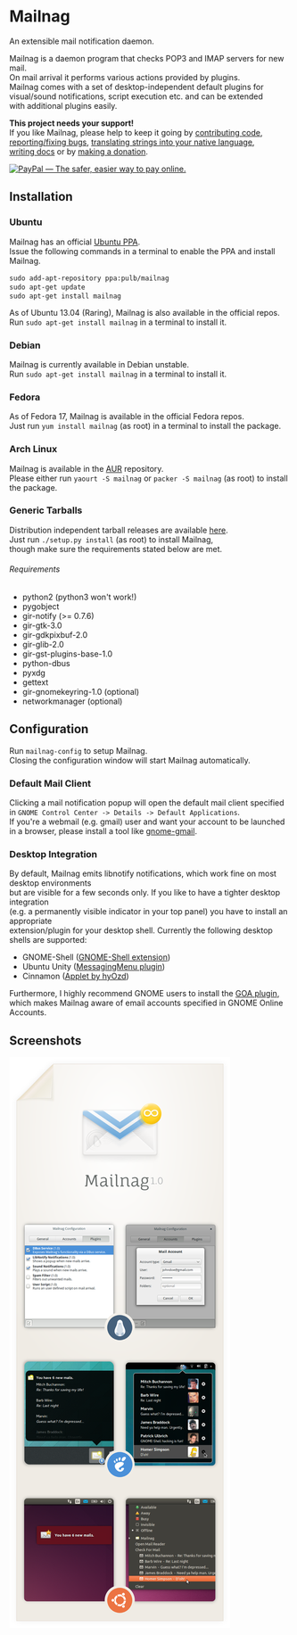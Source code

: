# Mailnag
An extensible mail notification daemon.  

Mailnag is a daemon program that checks POP3 and IMAP servers for new mail.  
On mail arrival it performs various actions provided by plugins.  
Mailnag comes with a set of desktop-independent default plugins for  
visual/sound notifications, script execution etc. and can be extended  
with additional plugins easily.

__This project needs your support!__  
If you like Mailnag, please help to keep it going by [contributing code](https://github.com/pulb/mailnag),  
[reporting/fixing bugs](https://github.com/pulb/mailnag/issues), [translating strings into your native language](https://translations.launchpad.net/mailnag),  
[writing docs](https://github.com/pulb/mailnag/wiki) or by [making a donation](https://www.paypal.com/cgi-bin/webscr?cmd=_s-xclick&hosted_button_id=8F5FNJ3U4N7AW).  

<a href="https://www.paypal.com/cgi-bin/webscr?cmd=_s-xclick&hosted_button_id=8F5FNJ3U4N7AW" target="_blank">
<img src="https://www.paypalobjects.com/en_US/GB/i/btn/btn_donateCC_LG.gif" alt="PayPal — The safer, easier way to pay online."/></a>

## Installation

### Ubuntu
Mailnag has an official [Ubuntu PPA](https://launchpad.net/~pulb/+archive/mailnag).  
Issue the following commands in a terminal to enable the PPA and install Mailnag.  

    sudo add-apt-repository ppa:pulb/mailnag
    sudo apt-get update
    sudo apt-get install mailnag

As of Ubuntu 13.04 (Raring), Mailnag is also available in the official repos.  
Run `sudo apt-get install mailnag` in a terminal to install it.

### Debian
Mailnag is currently available in Debian unstable.  
Run `sudo apt-get install mailnag` in a terminal to install it.

### Fedora
As of Fedora 17, Mailnag is available in the official Fedora repos.  
Just run `yum install mailnag` (as root) in a terminal to install the package.

### Arch Linux
Mailnag is available in the [AUR](https://aur.archlinux.org/packages/mailnag/) repository.  
Please either run `yaourt -S mailnag` or `packer -S mailnag` (as root) to install the package.

### Generic Tarballs
Distribution independent tarball releases are available [here](https://launchpad.net/mailnag/trunk/mailnag-master).  
Just run `./setup.py install` (as root) to install Mailnag,  
though make sure the requirements stated below are met.

###### Requirements
* python2 (python3 won't work!)
* pygobject
* gir-notify (>= 0.7.6)
* gir-gtk-3.0
* gir-gdkpixbuf-2.0
* gir-glib-2.0
* gir-gst-plugins-base-1.0
* python-dbus
* pyxdg
* gettext
* gir-gnomekeyring-1.0 (optional)
* networkmanager (optional)


## Configuration
Run `mailnag-config` to setup Mailnag.  
Closing the configuration window will start Mailnag automatically.

### Default Mail Client
Clicking a mail notification popup will open the default mail client specified in `GNOME Control Center -> Details -> Default Applications`.  
If you're a webmail (e.g. gmail) user and want your account to be launched in a browser, please install a tool like [gnome-gmail](http://gnome-gmail.sourceforge.net).

### Desktop Integration
By default, Mailnag emits libnotify notifications, which work fine on most desktop environments  
but are visible for a few seconds only. If you like to have a tighter desktop integration  
(e.g. a permanently visible indicator in your top panel) you have to install an appropriate  
extension/plugin for your desktop shell. Currently the following desktop shells are supported:  
* GNOME-Shell ([GNOME-Shell extension](https://github.com/pulb/mailnag-gnome-shell))  
* Ubuntu Unity ([MessagingMenu plugin](https://github.com/pulb/mailnag-unity-plugin))  
* Cinnamon ([Applet by hyOzd](https://bitbucket.org/hyOzd/mailnagapplet))  
  
Furthermore, I highly recommend GNOME users to install the [GOA plugin](https://github.com/pulb/mailnag-goa-plugin),  
which makes Mailnag aware of email accounts specified in GNOME Online Accounts.  

## Screenshots
![Screenshot](https://raw.githubusercontent.com/pulb/mailnag-design/master/Flyer/Mailnag_flyer2.png)
